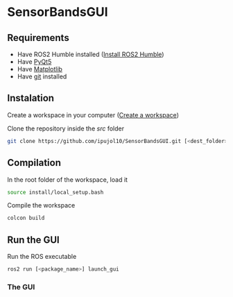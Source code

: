 # SensorBandsGUI
## Requirements

* Have ROS2 Humble installed ([Install ROS2 Humble](Requerimentsrequirements))
* Have [PyQt5](https://pypi.org/project/PyQt5/)
* Have [Matplotlib](https://matplotlib.org/stable/users/getting_started/index.html#installation-quick-start)
* Have [git](https://git-scm.com/downloads) installed

## Instalation
Create a workspace in your computer ([Create a workspace](https://docs.ros.org/en/foxy/Tutorials/Beginner-Client-Libraries/Creating-A-Workspace/Creating-A-Workspace.html))

Clone the repository inside the *src* folder
```sh
git clone https://github.com/ipujol10/SensorBandsGUI.git [<dest_folder>]
```

## Compilation
In the root folder of the workspace, load it
```sh
source install/local_setup.bash
```

Compile the workspace
```sh
colcon build
```

## Run the GUI
Run the ROS executable
```sh
ros2 run [<package_name>] launch_gui
```

### The GUI
